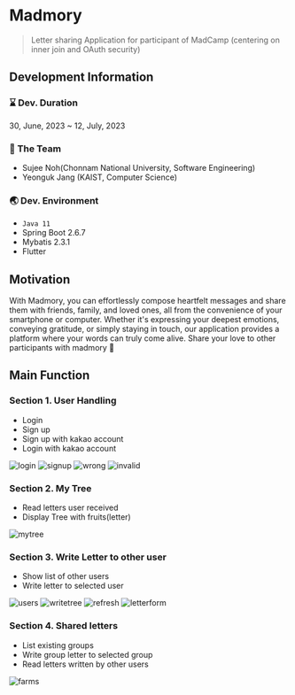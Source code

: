# Madmory
> Letter sharing Application for participant of MadCamp (centering on inner join and OAuth security)

## Development Information
### ⌛️ Dev. Duration
30, June, 2023 ~ 12, July, 2023

### 👫 The Team
- Sujee Noh(Chonnam National University, Software Engineering)
- Yeonguk Jang (KAIST, Computer Science)

### 🌏 Dev. Environment
- ```Java 11```
- Spring Boot 2.6.7
- Mybatis 2.3.1
- Flutter

 ## Motivation
 With Madmory, you can effortlessly compose heartfelt messages and share them with friends, family, and loved ones, all from the convenience of your smartphone or computer. Whether it's expressing your deepest emotions, conveying gratitude, or simply staying in touch, our application provides a platform where your words can truly come alive.
 Share your love to other participants with madmory 🥰

 ## Main Function
 ### Section 1. User Handling
 - Login
 - Sign up
 - Sign up with kakao account
 - Login with kakao account

![login](/photos/login.jpeg)
![signup](/photos/signup.jpeg)
![wrong](/photos/wrong.jpeg)
![invalid](/photos/invalid.jpeg)

### Section 2. My Tree
- Read letters user received
- Display Tree with fruits(letter)

![mytree](/photos/mytree.jpeg)

### Section 3. Write Letter to other user
- Show list of other users
- Write letter to selected user

![users](/photos/users.jpeg)
![writetree](/photos/writetree.jpeg)
![refresh](/photos/refresh.jpeg)
![letterform](/photos/letterform.jpeg)

### Section 4. Shared letters
- List existing groups
- Write group letter to selected group
- Read letters written by other users

![farms](/photos/users.farms)

